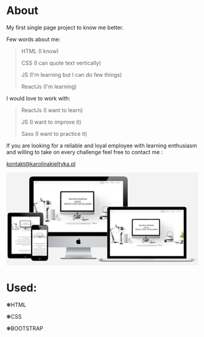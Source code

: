 # About

My first single page project to know me better.




Few words about me:

>HTML (I know)
>
>CSS (I can quote text vertically)
>
>JS (I'm learning but I can do few things)
>
>ReactJs (I'm learning)


I would love to work with:

 >ReactJs (I want to learn)
 >
 >JS (I want to improve it)
 >
 >Sass (I want to practice it)
 
 


 If you are looking for a reliable and loyal employee with learning enthusiasm and willing to take on every challenge feel free to contact me : 

kontakt@karolinakieltyka.pl

![alt text](https://github.com/CharlotteMoriarty/About/blob/master/images/zdj%C4%99cie%20g%C5%82%C3%B3wne.PNG)

# Used:

  ❃HTML

  ❃CSS

  ❃BOOTSTRAP
